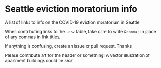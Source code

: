 # Seattle eviction moratorium info

A list of links to info on the COVID-19 eviction moratorium in Seattle

When contributing links to the `.csv` table, take care to write `&comma;` in place of any commas in link titles.

If anything is confusing, create an issue or pull request. Thanks!

Please contribute art for the header or something! A vector illustration of apartment buildings could be *sick*.
